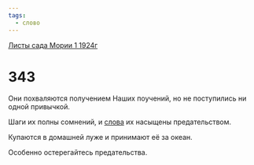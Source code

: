 ```yaml
---
tags:
  - слово
---
```


[Листы сада Мории 1 1924г](/agni/1924)

# 343
Они похваляются получением Наших поучений, но не поступились ни одной привычкой.   

Шаги их полны сомнений, и [слова](/tag/#слово) их насыщены предательством.   

Купаются в домашней луже и принимают её за океан.   

Особенно остерегайтесь предательства.   

